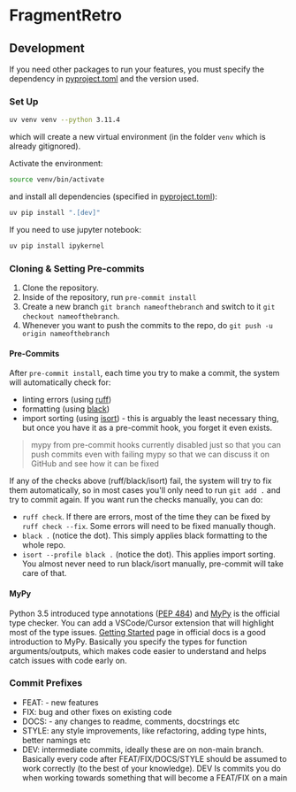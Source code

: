 # FragmentRetro

## Development
If you need other packages to run your features, you must specify the dependency in [pyproject.toml](./pyproject.toml) and the version used.

### Set Up
```bash
uv venv venv --python 3.11.4
```

which will create a new virtual environment (in the folder `venv` which is already gitignored).

Activate the environment:

```bash
source venv/bin/activate
```

and install all dependencies (specified in [pyproject.toml](./pyproject.toml)):

```bash
uv pip install ".[dev]"
```

If you need to use jupyter notebook:
```bash
uv pip install ipykernel
```

### Cloning & Setting Pre-commits

1. Clone the repository.
2. Inside of the repository, run `pre-commit install`
3. Create a new branch `git branch nameofthebranch` and switch to it `git checkout nameofthebranch`.
4. Whenever you want to push the commits to the repo, do `git push -u origin nameofthebranch`

#### Pre-Commits

After `pre-commit install`, each time you try to make a commit, the system will automatically check for:

- linting errors (using [ruff](https://github.com/astral-sh/ruff))
- formatting (using [black](https://github.com/psf/black))
- import sorting (using [isort](https://github.com/pycqa/isort/)) - this is arguably the least necessary thing, but once you have it as a pre-commit hook, you forget it even exists.

> mypy from pre-commit hooks currently disabled just so that you can push commits even with failing mypy so that we can discuss it on GitHub and see how it can be fixed

If any of the checks above (ruff/black/isort) fail, the system will try to fix them automatically, so in most cases you'll only need to run `git add .` and try to commit again. If you want run the checks manually, you can do:

- `ruff check`. If there are errors, most of the time they can be fixed by `ruff check --fix`. Some errors will need to be fixed manually though.
- `black .` (notice the dot). This simply applies black formatting to the whole repo.
- `isort --profile black .` (notice the dot). This applies import sorting. You almost never need to run black/isort manually, pre-commit will take care of that.

#### MyPy

Python 3.5 introduced type annotations ([PEP 484](https://peps.python.org/pep-0484/)) and [MyPy](https://mypy.readthedocs.io/en/stable/) is the official type checker. You can add a VSCode/Cursor extension that will highlight most of the type issues. [Getting Started](https://mypy.readthedocs.io/en/stable/getting_started.html#) page in official docs is a good introduction to MyPy. Basically you specify the types for function arguments/outputs, which makes code easier to understand and helps catch issues with code early on.

### Commit Prefixes

- FEAT: - new features
- FIX: bug and other fixes on existing code
- DOCS: - any changes to readme, comments, docstrings etc
- STYLE: any style improvements, like refactoring, adding type hints, better namings etc
- DEV: intermediate commits, ideally these are on non-main branch. Basically every code after FEAT/FIX/DOCS/STYLE should be assumed to work correctly (to the best of your knowledge). DEV Is commits you do when working towards something that will become a FEAT/FIX on a main